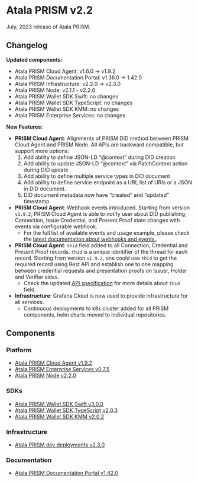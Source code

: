 # Atala PRISM v2.2

July, 2023 release of Atala PRISM.

## Changelog

**Updated components:**

- Atala PRISM Cloud Agent: v1.6.0 -> v1.9.2
- Atala PRISM Documentation Portal: v1.36.0 -> 1.42.0
- Atala PRISM Infrastructure: v2.2.0 -> v2.3.0
- Atala PRISM Node: v2.1.1 - v2.2.0
- Atala PRISM Wallet SDK Swift: no changes
- Atala PRISM Wallet SDK TypeScript: no changes
- Atala PRISM Wallet SDK KMM: no changes
- Atala PRISM Enterprise Services: no changes

**New Features:**

- **PRISM Cloud Agent**: Alignments of PRISM DID method between PRISM Cloud Agent and PRISM Node. All APIs are backward compatible, but support more options:
    1. Add ability to define JSON-LD “@context” during DID creation
    2. Add ability to update JSON-LD “@context” via PatchContext action during DID update
    3. Add ability to define multiple service types in DID document
    4. Add ability to define service endpoint as a URI, list of URIs or a JSON in DID document.
    5. DID document metadata now have “created” and “updated” timestamp
- **PRISM Cloud Agent**: Webhook events introduced. Starting from version `v1.9.2`, PRISM Cloud Agent is able to notify user about DID publishing, Connection, Issue Credential, and Present Proof state changes with events via configurable webhook.
  - For the full list of available events and usage example, please check the [latest documentation about webhooks and events.](https://staging-docs.atalaprism.io/tutorials/webhooks/webhook).
- **PRISM Cloud Agent**: `thid` field added to all Connection, Credential and Present Proof records. `thid` is a unique identifier of the thread for each record. Starting from version `v1.9.2`, one could use `thid` to get the required record using Rest API and establish one to one mapping between credential requests and presentation proofs on Issuer, Holder and Verifier sides.
  - Check the updated [API specification](https://staging-docs.atalaprism.io/agent-api) for more details about `thid` field.
- **Infrastructure**: Grafana Cloud is now used to provide infrastructure for all services.
  - Continuous deployments to k8s cluster added for all PRISM components, helm charts moved to individual repositories.

## Components

### Platform
* [Atala PRISM Cloud Agent v1.9.2](https://github.com/input-output-hk/atala-prism-building-blocks/releases/tag/prism-agent-v1.9.2)
* [Atala PRISM Enterprise Services v0.7.5](https://github.com/input-output-hk/atala-prism-products/releases/tag/prism-enterprise-services-v0.7.5)
* [Atala PRISM Node v2.2.0](https://github.com/input-output-hk/atala-prism/releases/tag/v2.2.0)

### SDKs

* [Atala PRISM Wallet SDK Swift v3.0.0](https://github.com/input-output-hk/atala-prism-wallet-sdk-swift/releases/tag/3.0.0)
* [Atala PRISM Wallet SDK TypeScript v2.0.3](https://github.com/input-output-hk/atala-prism-wallet-sdk-ts/releases/tag/v2.0.3)
* [Atala PRISM Wallet SDK KMM v2.0.2](https://github.com/input-output-hk/atala-prism-wallet-sdk-kmm/releases/tag/v2.0.2)

### Infrastructure

* [Atala PRISM dev deployments v2.3.0](https://github.com/input-output-hk/atala-prism-dev-deployments/releases/tag/v2.3.0)

### Documentation
* [Atala PRISM Documentation Portal v1.42.0](https://github.com/input-output-hk/atala-prism-docs/releases/tag/v1.42.0)
